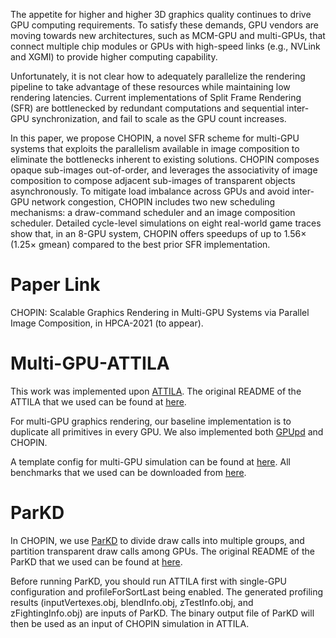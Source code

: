 The appetite for higher and higher 3D graphics quality continues to drive GPU computing requirements. To satisfy these demands, GPU vendors are moving towards new architectures, such as MCM-GPU and multi-GPUs, that connect multiple chip modules or GPUs with high-speed links (e.g., NVLink and XGMI) to provide higher computing capability.

Unfortunately, it is not clear how to adequately parallelize the rendering pipeline to take advantage of these resources while maintaining low rendering latencies. Current implementations of Split Frame Rendering (SFR) are bottlenecked by redundant computations and sequential inter-GPU synchronization, and fail to scale as the GPU count increases.

In this paper, we propose CHOPIN, a novel SFR scheme for multi-GPU systems that exploits the parallelism available in image composition to eliminate the bottlenecks inherent to existing solutions. CHOPIN composes opaque sub-images out-of-order, and leverages the associativity of image composition to compose adjacent sub-images of transparent objects asynchronously. To mitigate load imbalance across GPUs and avoid inter-GPU network congestion, CHOPIN includes two new scheduling mechanisms: a draw-command scheduler and an image composition scheduler. Detailed cycle-level simulations on eight real-world game traces show that, in an 8-GPU system, CHOPIN offers speedups of up to 1.56× (1.25× gmean) compared to the best prior SFR implementation.

# Paper Link

CHOPIN: Scalable Graphics Rendering in Multi-GPU Systems via Parallel Image Composition, in HPCA-2021 (to appear).

# Multi-GPU-ATTILA

This work was implemented upon [ATTILA](http://attila.ac.upc.edu/wiki/index.php/Attila_Project). The original README of the ATTILA that we used can be found at [here](./multigpu_graphics_attila/README).

For multi-GPU graphics rendering, our baseline implementation is to duplicate all primitives in every GPU. We also implemented both [GPUpd](https://dl.acm.org/doi/abs/10.1145/3123939.3123968?casa_token=rB2k2gbD9_QAAAAA:ejh8sFOZK2KGL5hwQzCzfyS4025Z1nT2C4wZ0qNUhAvVYtiHSGjwvfRN_4fqOEJYFhY1ppxXiyezYw) and CHOPIN.

A template config for multi-GPU simulation can be found at [here](./multigpu_graphics_attila/test/config/bGPU_MultiGPUs.ini). All benchmarks that we used can be downloaded from [here](http://attila.ac.upc.edu/traceList/).

# ParKD

In CHOPIN, we use [ParKD](https://github.com/bchoi/ParKD) to divide draw calls into multiple groups, and partition transparent draw calls among GPUs. The original README of the ParKD that we used can be found at [here](./ParKD/README).

Before running ParKD, you should run ATTILA first with single-GPU configuration and profileForSortLast being enabled. The generated profiling results (inputVertexes.obj, blendInfo.obj, zTestInfo.obj, and zFightingInfo.obj) are inputs of ParKD. The binary output file of ParKD will then be used as an input of CHOPIN simulation in ATTILA.
